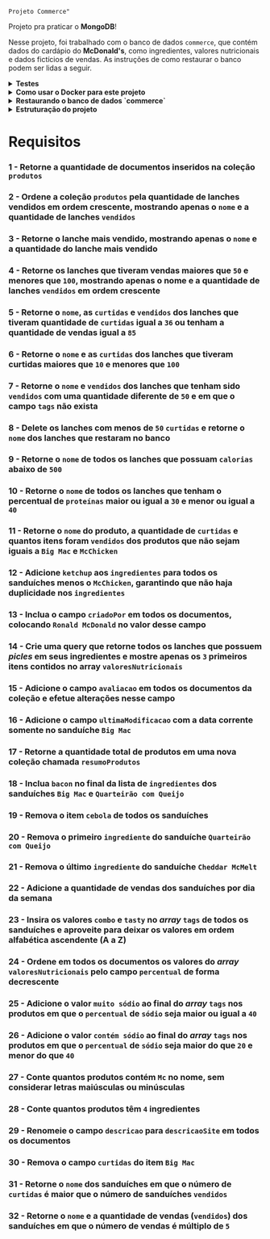 
	Projeto Commerce"

  Projeto pra praticar o **MongoDB**!

  Nesse projeto, foi trabalhado com o banco de dados `commerce`, que contém dados do cardápio do **McDonald's**, como ingredientes, valores nutricionais e dados fictícios de vendas. As instruções de como restaurar o banco podem ser lidas a seguir.


<details>
  <summary>
    <strong>Testes</strong>
  </summary><br>

  - Para executar localmente os testes, é preciso estar na raiz do diretório do projeto e escrever o seguinte no seu terminal,:

  ```sh
  ./scripts/evaluate.sh
  ```

  - Para executar somente o teste de um desafio, execute o comando abaixo substituindo N pelo número do desafio

  ```sh
  ./scripts/evaluate.sh desafioN
  ```

</details>

<details>
  <summary>
    <strong>Como usar o Docker para este projeto</strong>
  </summary><br>

  - Para quem não possui o MongoDB instalado e está utilizando o docker, é necessário executar os testes localmente usando os seguintes passos:

  1. Acesse o terminal na raiz da pasta do projeto;
  2. Crie um container com um volume apontando para a pasta do projeto `docker run -d --name=nomeDoContainer -v "$PWD:/app" -p 27017:27017 mongo:5.0`;
  3. Com o container em execução, acesse o terminal do container `docker exec -it nomeDoContainer bash`;
  4. No terminal do container, acesse o diretório `/app` mapeado no volume conforme o passo 2;
  > Para restaurar o banco de dados é necessário que você esteja dentro do diretório `/app`.
  5. Por fim, execute o script de testes do projeto: `./scripts/evaluate.sh`.
  Se por algum motivo a execução do container for finalizada, basta iniciá-lo novamente com o comando `docker start nomeDoContainer` e seguir a partir do passo 3.

</details>

<details>
  <summary>
    <strong>Restaurando o banco de dados `commerce`</strong>
  </summary><br>

  > ⚠️ **Aviso:** Caso esteja utilizando Docker, certifique-se que tenha seguido os passos do tópico. " Como usar o Docker para este projeto", pois eles são determinantes para que siga as orientações abaixo.

  1. Abra o terminal e conecte-se à sua instância local do **MongoDB**. Se você receber uma mensagem de erro como **_Connection refused_**, tente reiniciar sua instância [seguindo as orientações desse link](https://app.betrybe.com/learn/course/5e938f69-6e32-43b3-9685-c936530fd326/module/94d0e996-1827-4fbc-bc24-c99fb592925b/section/d2b16462-a889-47fc-aa04-92517825b186/day/da82d65f-2261-4bcb-87bb-71e6a7e565f5/lesson/8ff7e7c4-1748-4725-8f82-647f77d04830).

  2. Quando sua instância estiver no ar e você estiver conectado a ela, digite `exit`. Com isso, você voltará ao terminal para iniciar a importação dos dados.

  3. Na raiz do diretório do projeto, execute o seguinte comando para restaurar a base de dados `commerce`:

  ```sh
  DBNAME=commerce ./scripts/resetdb.sh assets/produtos
  ```

  - A execução desse script criará um banco de dados chamado `commerce` e importará os dados para a coleção `produtos`.

</details>

<details>
  <summary>
    <strong>Estruturação do projeto</strong>
  </summary><br>

  - ⚠ **Criado os arquivos dentro da pasta `challenges`** ⚠

  Esse projeto possui uma série de desafios com diferentes níveis de complexidade. Cada desafio foi resolvido em seu arquivo próprio.


</details>


# Requisitos

### 1 - Retorne a quantidade de documentos inseridos na coleção `produtos`

### 2 - Ordene a coleção `produtos` pela quantidade de lanches vendidos em ordem crescente, mostrando apenas o `nome` e a quantidade de lanches `vendidos`

### 3 - Retorne o lanche mais vendido, mostrando apenas o `nome` e a quantidade do lanche mais vendido

### 4 - Retorne os lanches que tiveram vendas maiores que `50` e menores que `100`, mostrando apenas o nome e a quantidade de lanches `vendidos` em ordem crescente

### 5 - Retorne o `nome`, as `curtidas` e `vendidos` dos lanches que tiveram quantidade de `curtidas` igual a `36` ou tenham a quantidade de vendas igual a `85`

### 6 - Retorne o `nome` e as `curtidas` dos lanches que tiveram curtidas maiores que `10` e menores que `100`

### 7 - Retorne o `nome` e `vendidos` dos lanches que tenham sido `vendidos` com uma quantidade diferente de `50` e em que o campo `tags` não exista

### 8 - Delete os lanches com menos de `50` `curtidas` e retorne o `nome` dos lanches que restaram no banco

### 9 - Retorne o `nome` de todos os lanches que possuam `calorias` abaixo de `500`

### 10 - Retorne o `nome` de todos os lanches que tenham o percentual de `proteínas` maior ou igual a `30` e menor ou igual a `40`

### 11 - Retorne o `nome` do produto, a quantidade de `curtidas` e quantos itens foram `vendidos` dos produtos que não sejam iguais a `Big Mac` e `McChicken`

### 12 - Adicione `ketchup` aos `ingredientes` para todos os sanduíches menos o `McChicken`, garantindo que não haja duplicidade nos `ingredientes`

### 13 - Inclua o campo `criadoPor` em todos os documentos, colocando `Ronald McDonald` no valor desse campo

### 14 - Crie uma query que retorne todos os lanches que possuem *picles* em seus ingredientes e mostre apenas os `3` primeiros itens contidos no array `valoresNutricionais`

### 15 - Adicione o campo `avaliacao` em todos os documentos da coleção e efetue alterações nesse campo

### 16 - Adicione o campo `ultimaModificacao` com a data corrente somente no sanduíche `Big Mac`

### 17 - Retorne a quantidade total de produtos em uma nova coleção chamada `resumoProdutos`

### 18 - Inclua `bacon` no final da lista de `ingredientes` dos sanduíches `Big Mac` e `Quarteirão com Queijo`

### 19 - Remova o item `cebola` de todos os sanduíches

### 20 - Remova o primeiro `ingrediente` do sanduíche `Quarteirão com Queijo`

### 21 - Remova o último `ingrediente` do sanduíche `Cheddar McMelt`

### 22 - Adicione a quantidade de vendas dos sanduíches por dia da semana

### 23 - Insira os valores `combo` e `tasty` no _array_ `tags` de todos os sanduíches e aproveite para deixar os valores em ordem alfabética ascendente (A a Z)

### 24 - Ordene em todos os documentos os valores do _array_ `valoresNutricionais` pelo campo `percentual` de forma decrescente

### 25 - Adicione o valor `muito sódio` ao final do _array_ `tags` nos produtos em que o `percentual` de `sódio` seja maior ou igual a `40`

### 26 - Adicione o valor `contém sódio` ao final do _array_ `tags` nos produtos em que o `percentual` de `sódio` seja maior do que `20` e menor do que `40`

### 27 - Conte quantos produtos contém `Mc` no nome, sem considerar letras maiúsculas ou minúsculas

### 28 - Conte quantos produtos têm `4` ingredientes

### 29 - Renomeie o campo `descricao` para `descricaoSite` em todos os documentos

### 30 - Remova o campo `curtidas` do item `Big Mac`

### 31 - Retorne o `nome` dos sanduíches em que o número de `curtidas` é maior que o número de sanduíches `vendidos`

### 32 - Retorne o `nome` e a quantidade de vendas (`vendidos`) dos sanduíches em que o número de vendas é múltiplo de `5`

